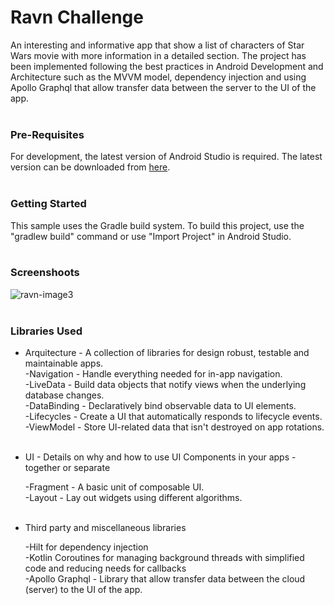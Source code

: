# Ravn Challenge

An interesting and informative app that show a list of characters of Star Wars movie with more information in a detailed section. The project has been implemented following the best practices in Android Development and Architecture such as the MVVM model, dependency injection and using Apollo Graphql that allow transfer data between the server to the UI of the app.
<br/>
<br/>
### Pre-Requisites

For development, the latest version of Android Studio is required. The latest version can be downloaded from [here](https://developer.android.com/studio/).
<br/>
<br/>
### Getting Started

This sample uses the Gradle build system. To build this project, use the "gradlew build" command or use "Import Project" in Android Studio.
<br/>
<br/>
### Screenshoots

![ravn-image3](https://user-images.githubusercontent.com/57290556/158037988-ab7a39c8-e033-4d19-b8f4-132d42eb42c1.png)
<br/>
<br/>

### Libraries Used

* Arquitecture - A collection of libraries for design robust, testable and maintainable apps.
		 <br/>
     -Navigation - Handle everything needed for in-app navigation.\
     -LiveData - Build data objects that notify views when the underlying database changes.\
     -DataBinding - Declaratively bind observable data to UI elements.\
     -Lifecycles - Create a UI that automatically responds to lifecycle events.\
     -ViewModel - Store UI-related data that isn't destroyed on app rotations.
		 <br/>
		 <br/>
* UI - Details on why and how to use UI Components in your apps - together or separate

     -Fragment -  A basic unit of composable UI.\
		 -Layout - Lay out widgets using different algorithms.
		 <br/>
		 <br/>
* Third party and miscellaneous libraries

     -Hilt for dependency injection\
		 -Kotlin Coroutines for managing background threads with simplified code and reducing needs for callbacks\
		 -Apollo Graphql - Library that allow transfer data between the cloud (server) to the UI of the app.
		 
